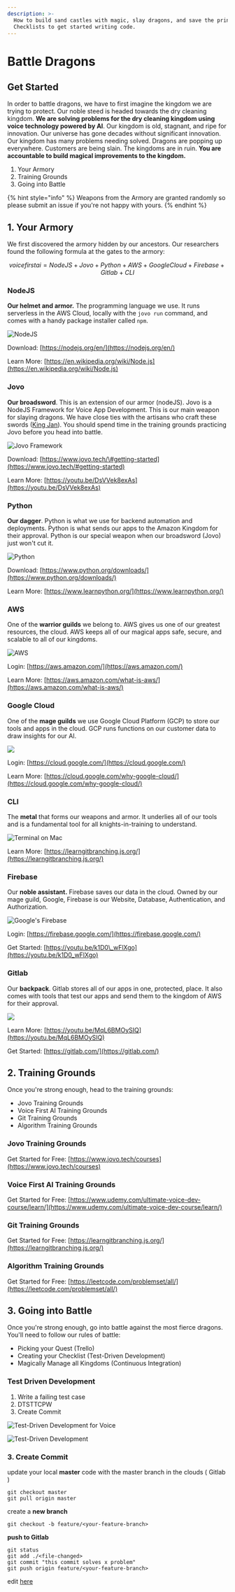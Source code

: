 ```yaml
---
description: >-
  How to build sand castles with magic, slay dragons, and save the prince(ss).
  Checklists to get started writing code.
---
```


# Battle Dragons

## Get Started

In order to battle dragons, we have to first imagine the kingdom we are trying to protect. Our noble steed is headed towards the dry cleaning kingdom. **We are solving problems for the dry cleaning kingdom using voice technology powered by AI**. Our kingdom is old, stagnant, and ripe for innovation. Our universe has gone decades without significant innovation. Our kingdom has many problems needing solved. Dragons are popping up everywhere. Customers are being slain. The kingdoms are in ruin. **You are accountable to build magical improvements to the kingdom.**

1. Your Armory 
2. Training Grounds
3. Going into Battle



{% hint style="info" %}
Weapons from the Armory are granted randomly so please submit an issue if you're not happy with yours.
{% endhint %}

## 1. Your Armory

We first discovered the armory hidden by our ancestors. Our researchers found the following formula at the gates to the armory:

 $$voicefirstai = NodeJS + Jovo + Python + AWS + Google Cloud + Firebase + Gitlab + CLI$$ 

### NodeJS 

**Our helmet and armor.** The programming language we use. It runs serverless in the AWS Cloud, locally with the `jovo run` command, and comes with a handy package installer called `npm`.

![NodeJS](../.gitbook/assets/1200px-node.js_logo.svg.png)

Download: [https://nodejs.org/en/](https://nodejs.org/en/)

Learn More: [https://en.wikipedia.org/wiki/Node.js](https://en.wikipedia.org/wiki/Node.js)

### Jovo

**Our broadsword**. This is an extension of our armor \(nodeJS\). Jovo is a NodeJS Framework for Voice App Development. This is our main weapon for slaying dragons. We have close ties with the artisans who craft these swords \([King Jan](https://twitter.com/einkoenig)\). You should spend time in the training grounds practicing Jovo before you head into battle.

![Jovo Framework](../.gitbook/assets/jovo.jpg)

Download: [https://www.jovo.tech/\#getting-started](https://www.jovo.tech/#getting-started)

Learn More: [https://youtu.be/DsVVek8exAs](https://youtu.be/DsVVek8exAs)

### Python

**Our dagger**. Python is what we use for backend automation and deployments. Python is what sends our apps to the Amazon Kingdom for their approval. Python is our special weapon when our broadsword \(Jovo\) just won't cut it.

![Python](../.gitbook/assets/course-python-ii-2x.jpg)

Download: [https://www.python.org/downloads/](https://www.python.org/downloads/)

Learn More: [https://www.learnpython.org/](https://www.learnpython.org/)

### AWS

One of the **warrior guilds** we belong to. AWS gives us one of our greatest resources, the cloud. AWS keeps all of our magical apps safe, secure, and scalable to all of our kingdoms.

![AWS](../.gitbook/assets/amazon-web-services-cloud.png)

Login: [https://aws.amazon.com/](https://aws.amazon.com/)

Learn More: [https://aws.amazon.com/what-is-aws/](https://aws.amazon.com/what-is-aws/)

### Google Cloud

One of the **mage guilds** we use Google Cloud Platform \(GCP\) to store our tools and apps in the cloud. GCP runs functions on our customer data to draw insights for our AI. 

![](../.gitbook/assets/image-1.png)

Login: [https://cloud.google.com/](https://cloud.google.com/)

Learn More: [https://cloud.google.com/why-google-cloud/](https://cloud.google.com/why-google-cloud/)

### CLI

The **metal** that forms our weapons and armor. It underlies all of our tools and is a fundamental tool for all knights-in-training to understand. 

![Terminal on Mac](../.gitbook/assets/terminalicon2_thumb800.webp)

Learn More: [https://learngitbranching.js.org/](https://learngitbranching.js.org/)

### Firebase

Our **noble assistant.** Firebase saves our data in the cloud. Owned by our mage guild, Google, Firebase is our Website, Database, Authentication, and Authorization. 

![Google&apos;s Firebase](../.gitbook/assets/1_ipwpqqrhz0lkd_5setxqcq.png)

Login: [https://firebase.google.com/](https://firebase.google.com/)

Get Started: [https://youtu.be/k1D0\_wFlXgo](https://youtu.be/k1D0_wFlXgo)

### Gitlab

Our **backpack**. Gitlab stores all of our apps in one, protected, place. It also comes with tools that test our apps and send them to the kingdom of AWS for their approval.

![](../.gitbook/assets/1_ftygyg_g6rplumf5flzuxa.png)

Learn More: [https://youtu.be/MqL6BMOySIQ](https://youtu.be/MqL6BMOySIQ)

Get Started: [https://gitlab.com/](https://gitlab.com/)

## 2. Training Grounds

Once you're strong enough, head to the training grounds:

* Jovo Training Grounds
* Voice First AI Training Grounds
* Git Training Grounds
* Algorithm Training Grounds

### **Jovo Training Grounds**

Get Started for Free: [https://www.jovo.tech/courses](https://www.jovo.tech/courses)

### Voice First AI Training Grounds

Get Started for Free: [https://www.udemy.com/ultimate-voice-dev-course/learn/](https://www.udemy.com/ultimate-voice-dev-course/learn/)

### Git Training Grounds

Get Started for Free: [https://learngitbranching.js.org/](https://learngitbranching.js.org/)

### Algorithm Training Grounds

Get Started for Free: [https://leetcode.com/problemset/all/](https://leetcode.com/problemset/all/)

## 3. Going into Battle

Once you're strong enough, go into battle against the most fierce dragons. You'll need to follow our rules of battle:

* Picking your Quest \(Trello\)
* Creating your Checklist \(Test-Driven Development\)
* Magically Manage all Kingdoms \(Continuous Integration\)

### Test Driven Development

1. Write a failing test case
2. DTSTTCPW
3. Create Commit

![Test-Driven Development for Voice](../.gitbook/assets/0.jpeg)

![Test-Driven Development](../.gitbook/assets/1_tzswcigatajdovywlp5ubq.jpeg)

### 3. Create Commit

update your local **master** code with the master branch in the clouds \( Gitlab \)

```text
git checkout master
git pull origin master
```

create a **new branch**

```text
git checkout -b feature/<your-feature-branch>
```

**push to Gitlab**

```text
git status
git add ./<file-changed>
git commit "this commit solves x problem"
git push origin feature/<your-feature-branch>
```

edit [here](https://github.com/VoiceFirstTech/voicefirsttech.com/edit/master/how-to/sell-the-future.md)

